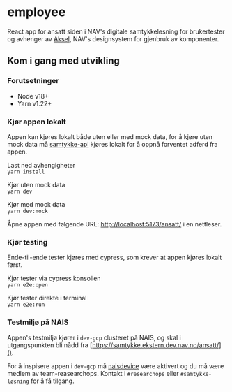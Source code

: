 # employee
React app for ansatt siden i NAV's digitale samtykkeløsning for brukertester og avhenger av [Aksel](https://aksel.nav.no/), NAV's designsystem for gjenbruk av komponenter.

## Kom i gang med utvikling

### Forutsetninger
- Node v18+
- Yarn v1.22+

### Kjør appen lokalt
Appen kan kjøres lokalt både uten eller med mock data, for å kjøre uten mock data må [samtykke-api](https://github.com/navikt/samtykke-api) kjøres lokalt for å oppnå forventet adferd fra appen.

Last ned avhengigheter \
`yarn install`

Kjør uten mock data \
`yarn dev`

Kjør med mock data \
`yarn dev:mock` 

Åpne appen med følgende URL: [http://localhost:5173/ansatt/]() i en nettleser.

### Kjør testing
Ende-til-ende tester kjøres med cypress, som krever at appen kjøres lokalt først.

Kjør tester via cypress konsollen \
`yarn e2e:open`

Kjør tester direkte i terminal \
`yarn e2e:run`

### Testmiljø på NAIS
Appen's testmiljø kjører i `dev-gcp` clusteret på NAIS, og skal i utgangspunkten bli nådd fra [https://samtykke.ekstern.dev.nav.no/ansatt/]().

For å inspisere appen i `dev-gcp` må [naisdevice](https://doc.nais.io/device/) være aktivert og du må være medlem av team-reasearchops. Kontakt i `#researchops` eller `#samtykke-løsning` for å få tilgang.